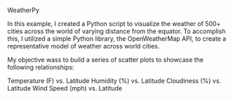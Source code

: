 WeatherPy

In this example, I created a Python script to visualize the weather of 500+ cities across the world of varying distance from the equator. To accomplish this, I utilized a simple Python library, the OpenWeatherMap API, to create a representative model of weather across world cities.

My objective wass to build a series of scatter plots to showcase the following relationships:

Temperature (F) vs. Latitude
Humidity (%) vs. Latitude
Cloudiness (%) vs. Latitude
Wind Speed (mph) vs. Latitude
